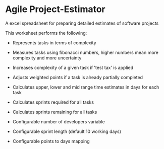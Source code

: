 # Agile Project-Estimator
A excel spreadsheet for preparing detailed estimates of software projects

This worksheet performs the following:

* Represents tasks in terms of complexity

* Measures tasks using fibonacci numbers, higher numbers mean more complexity and more uncertainty

* Increases complexity of a given task if 'test tax' is applied

* Adjusts weighted points if a task is already partially completed

* Calculates upper, lower and mid range time estimates in days for each task

* Calculates sprints required for all tasks

* Calculates sprints remaining for all tasks
 
* Configurable number of developers variable

* Configurable sprint length (default 10 working days)

* Configurable points to days mapping
